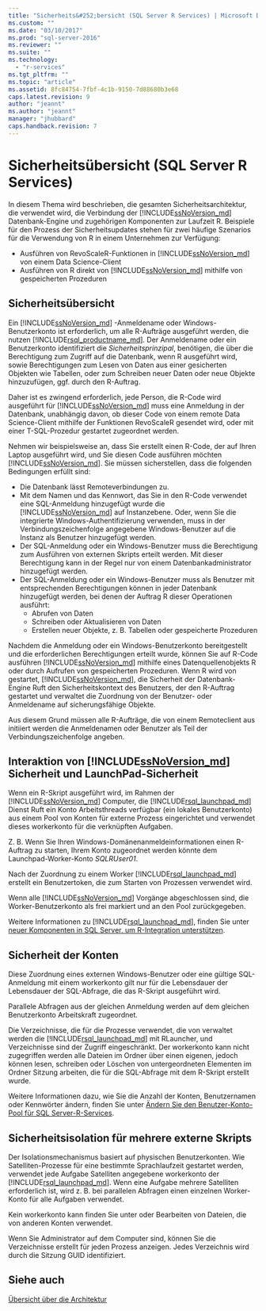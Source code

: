 ```yaml
---
title: "Sicherheits&#252;bersicht (SQL Server R Services) | Microsoft Docs"
ms.custom: ""
ms.date: "03/10/2017"
ms.prod: "sql-server-2016"
ms.reviewer: ""
ms.suite: ""
ms.technology: 
  - "r-services"
ms.tgt_pltfrm: ""
ms.topic: "article"
ms.assetid: 8fc84754-7fbf-4c1b-9150-7d88680b3e68
caps.latest.revision: 9
author: "jeannt"
ms.author: "jeannt"
manager: "jhubbard"
caps.handback.revision: 7
---
```

# Sicherheits&#252;bersicht (SQL Server R Services)

In diesem Thema wird beschrieben, die gesamten Sicherheitsarchitektur, die verwendet wird, die Verbindung der [!INCLUDE[ssNoVersion_md](../../includes/ssnoversion-md.md)] Datenbank-Engine und zugehörigen Komponenten zur Laufzeit R. Beispiele für den Prozess der Sicherheitsupdates stehen für zwei häufige Szenarios für die Verwendung von R in einem Unternehmen zur Verfügung:

+ Ausführen von RevoScaleR-Funktionen in [!INCLUDE[ssNoVersion_md](../../includes/ssnoversion-md.md)] von einem Data Science-Client
+ Ausführen von R direkt von [!INCLUDE[ssNoVersion_md](../../includes/ssnoversion-md.md)] mithilfe von gespeicherten Prozeduren

## Sicherheitsübersicht

Ein [!INCLUDE[ssNoVersion_md](../../includes/ssnoversion-md.md)] -Anmeldename oder Windows-Benutzerkonto ist erforderlich, um alle R-Aufträge ausgeführt werden, die nutzen [!INCLUDE[rsql_productname_md](../../includes/rsql-productname-md.md)]. Der Anmeldename oder ein Benutzerkonto identifiziert die *Sicherheitsprinzipal*, benötigen, die über die Berechtigung zum Zugriff auf die Datenbank, wenn R ausgeführt wird, sowie Berechtigungen zum Lesen von Daten aus einer gesicherten Objekten wie Tabellen, oder zum Schreiben neuer Daten oder neue Objekte hinzuzufügen, ggf. durch den R-Auftrag.

Daher ist es zwingend erforderlich, jede Person, die R-Code wird ausgeführt für [!INCLUDE[ssNoVersion_md](../../includes/ssnoversion-md.md)] muss eine Anmeldung in der Datenbank, unabhängig davon, ob dieser Code von einem remote Data Science-Client mithilfe der Funktionen RevoScaleR gesendet wird, oder mit einer T-SQL-Prozedur gestartet zugeordnet werden. 

Nehmen wir beispielsweise an, dass Sie erstellt einen R-Code, der auf Ihren Laptop ausgeführt wird, und Sie diesen Code ausführen möchten [!INCLUDE[ssNoVersion_md](../../includes/ssnoversion-md.md)]. Sie müssen sicherstellen, dass die folgenden Bedingungen erfüllt sind:

+ Die Datenbank lässt Remoteverbindungen zu.
+ Mit dem Namen und das Kennwort, das Sie in den R-Code verwendet eine SQL-Anmeldung hinzugefügt wurde die [!INCLUDE[ssNoVersion_md](../../includes/ssnoversion-md.md)] auf Instanzebene. Oder, wenn Sie die integrierte Windows-Authentifizierung verwenden, muss in der Verbindungszeichenfolge angegebene Windows-Benutzer auf die Instanz als Benutzer hinzugefügt werden.
+ Der SQL-Anmeldung oder ein Windows-Benutzer muss die Berechtigung zum Ausführen von externen Skripts erteilt werden. Mit dieser Berechtigung kann in der Regel nur von einem Datenbankadministrator hinzugefügt werden.
+ Der SQL-Anmeldung oder ein Windows-Benutzer muss als Benutzer mit entsprechenden Berechtigungen können in jeder Datenbank hinzugefügt werden, bei denen der Auftrag R dieser Operationen ausführt:
    + Abrufen von Daten
    + Schreiben oder Aktualisieren von Daten 
    + Erstellen neuer Objekte, z. B. Tabellen oder gespeicherte Prozeduren

Nachdem die Anmeldung oder ein Windows-Benutzerkonto bereitgestellt und die erforderlichen Berechtigungen erteilt wurde, können Sie auf R-Code ausführen [!INCLUDE[ssNoVersion_md](../../includes/ssnoversion-md.md)] mithilfe eines Datenquellenobjekts R oder durch Aufrufen von gespeicherten Prozeduren. Wenn R wird von gestartet, [!INCLUDE[ssNoVersion_md](../../includes/ssnoversion-md.md)], die Sicherheit der Datenbank-Engine Ruft den Sicherheitskontext des Benutzers, der den R-Auftrag gestartet und verwaltet die Zuordnung von der Benutzer- oder Anmeldename auf sicherungsfähige Objekte. 

Aus diesem Grund müssen alle R-Aufträge, die von einem Remoteclient aus initiiert werden die Anmeldenamen oder Benutzer als Teil der Verbindungszeichenfolge angeben.


## Interaktion von [!INCLUDE[ssNoVersion_md](../../includes/ssnoversion-md.md)] Sicherheit und LaunchPad-Sicherheit

Wenn ein R-Skript ausgeführt wird, im Rahmen der [!INCLUDE[ssNoVersion_md](../../includes/ssnoversion-md.md)] Computer, die [!INCLUDE[rsql_launchpad_md](../../includes/rsql-launchpad-md.md)] Dienst Ruft ein Konto Arbeitsthreads verfügbar (ein lokales Benutzerkonto) aus einem Pool von Konten für externe Prozess eingerichtet und verwendet dieses workerkonto für die verknüpften Aufgaben. 

Z. B. Wenn Sie Ihren Windows-Domänenanmeldeinformationen einen R-Auftrag zu starten, Ihrem Konto zugeordnet werden könnte dem Launchpad-Worker-Konto *SQLRUser01*.

Nach der Zuordnung zu einem Worker [!INCLUDE[rsql_launchpad_md](../../includes/rsql-launchpad-md.md)] erstellt ein Benutzertoken, die zum Starten von Prozessen verwendet wird. 

Wenn alle [!INCLUDE[ssNoVersion_md](../../includes/ssnoversion-md.md)] Vorgänge abgeschlossen sind, die Worker-Benutzerkonto als frei markiert und an den Pool zurückgegeben.

Weitere Informationen zu [!INCLUDE[rsql_launchpad_md](../../includes/rsql-launchpad-md.md)], finden Sie unter [neuer Komponenten in SQL Server, um R-Integration unterstützen](../../advanced-analytics/r-services/new-components-in-sql-server-to-support-r-services.md).

## Sicherheit der Konten
Diese Zuordnung eines externen Windows-Benutzer oder eine gültige SQL-Anmeldung mit einem workerkonto gilt nur für die Lebensdauer der Lebensdauer der SQL-Abfrage, die das R-Skript ausgeführt wird. 

Parallele Abfragen aus der gleichen Anmeldung werden auf dem gleichen Benutzerkonto Arbeitskraft zugeordnet.

Die Verzeichnisse, die für die Prozesse verwendet, die von verwaltet werden die [!INCLUDE[rsql_launchpad_md](../../includes/rsql-launchpad-md.md)] mit RLauncher, und Verzeichnisse sind der Zugriff eingeschränkt. Der workerkonto kann nicht zugegriffen werden alle Dateien im Ordner über einen eigenen, jedoch können lesen, schreiben oder Löschen von untergeordneten Elementen im Ordner Sitzung arbeiten, die für die SQL-Abfrage mit dem R-Skript erstellt wurde.

Weitere Informationen dazu, wie Sie die Anzahl der Konten, Benutzernamen oder Kennwörter ändern, finden Sie unter [Ändern Sie den Benutzer-Konto-Pool für SQL Server-R-Services](../../advanced-analytics/r-services/modify-the-user-account-pool-for-sql-server-r-services.md).


## Sicherheitsisolation für mehrere externe Skripts

Der Isolationsmechanismus basiert auf physischen Benutzerkonten. Wie Satelliten-Prozesse für eine bestimmte Sprachlaufzeit gestartet werden, verwendet jede Aufgabe Satelliten angegebene workerkonto der [!INCLUDE[rsql_launchpad_md](../../includes/rsql-launchpad-md.md)]. Wenn eine Aufgabe mehrere Satelliten erforderlich ist, wird z. B. bei parallelen Abfragen einen einzelnen Worker-Konto für alle Aufgaben verwendet.

Kein workerkonto kann finden Sie unter oder Bearbeiten von Dateien, die von anderen Konten verwendet.
 
Wenn Sie Administrator auf dem Computer sind, können Sie die Verzeichnisse erstellt für jeden Prozess anzeigen. Jedes Verzeichnis wird durch die Sitzung GUID identifiziert.

## Siehe auch
[Übersicht über die Architektur](../../advanced-analytics/r-services/architecture-overview-sql-server-r-services.md)